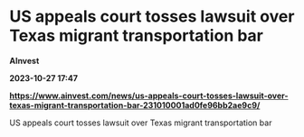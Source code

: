 # US appeals court tosses lawsuit over Texas migrant transportation bar
**AInvest**

**2023-10-27 17:47**

**https://www.ainvest.com/news/us-appeals-court-tosses-lawsuit-over-texas-migrant-transportation-bar-231010001ad0fe96bb2ae9c9/**

US appeals court tosses lawsuit over Texas migrant transportation bar